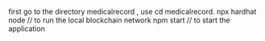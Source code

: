 first go to the directory medicalrecord ,  use cd medicalrecord.
npx hardhat node  // to run the local blockchain network
npm start // to start the application

